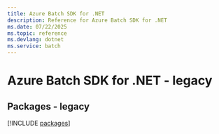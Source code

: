 ```yaml
---
title: Azure Batch SDK for .NET
description: Reference for Azure Batch SDK for .NET
ms.date: 07/22/2025
ms.topic: reference
ms.devlang: dotnet
ms.service: batch
---
```

# Azure Batch SDK for .NET - legacy
## Packages - legacy
[!INCLUDE [packages](batch-index.md)]